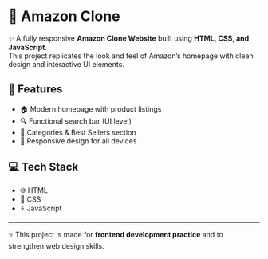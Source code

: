 # 🛒 Amazon Clone

✨ A fully responsive **Amazon Clone Website** built using **HTML, CSS, and JavaScript**.  
This project replicates the look and feel of Amazon’s homepage with clean design and interactive UI elements.  

## 🚀 Features
- 🏠 Modern homepage with product listings  
- 🔍 Functional search bar (UI level)  
- 📂 Categories & Best Sellers section  
- 📱 Responsive design for all devices  

## 💻 Tech Stack
- 🌐 HTML  
- 🎨 CSS  
- ⚡ JavaScript  

---

⭐ This project is made for **frontend development practice** and to strengthen web design skills.  

